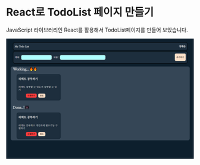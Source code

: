 # React로 TodoList 페이지 만들기

JavaScript 라이브러리인 React를 활용해서 TodoList페이지를 만들어 보았습니다.

![이미지가 없습니다.](/pageImage.PNG)
